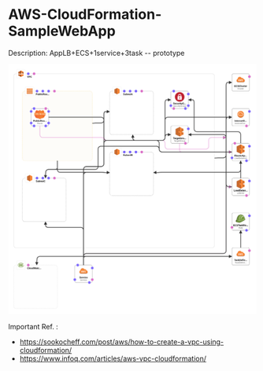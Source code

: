# AWS-CloudFormation-SampleWebApp

Description: AppLB+ECS+1service+3task -- prototype

![Template Diagram](img/template1-designer.png)

Important Ref. :

- https://sookocheff.com/post/aws/how-to-create-a-vpc-using-cloudformation/
- https://www.infoq.com/articles/aws-vpc-cloudformation/
